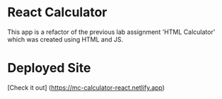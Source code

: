 # React Calculator

This app is a refactor of the previous lab assignment 'HTML Calculator' which was created using HTML and JS.

# Deployed Site
[Check it out] (https://mc-calculator-react.netlify.app)
